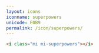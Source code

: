 ```yaml
---
layout: icons
iconname: superpowers
unicode: F0B9
permalink: /icon/superpowers/
---
```


``` html
<i class="mi mi-superpowers"></i>
```
